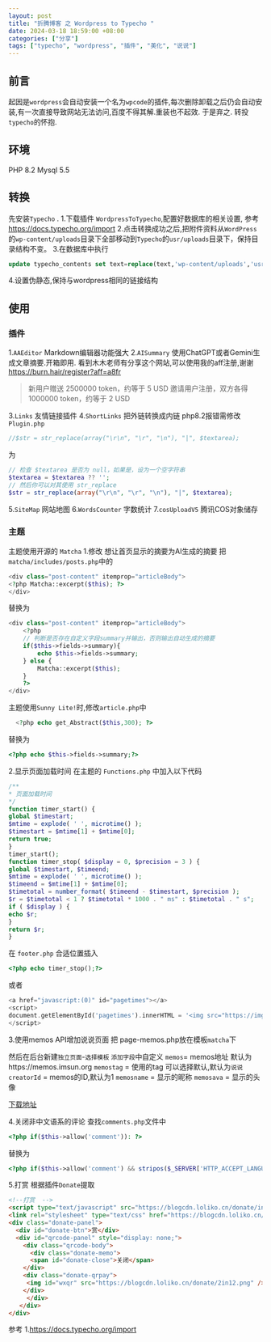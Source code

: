 ```yaml
---
layout: post
title: "折腾博客 之 Wordpress to Typecho "
date: 2024-03-18 18:59:00 +08:00
categories: ["分享"]
tags: ["typecho", "wordpress", "插件", "美化", "说说"]
---
```


## 前言

起因是`wordpress`会自动安装一个名为`wpcode`的插件,每次删除卸载之后仍会自动安装,有一次直接导致网站无法访问,百度不得其解.重装也不起效.
于是弃之.
转投`typecho`的怀抱.

## 环境
PHP 8.2
Mysql 5.5

## 转换
先安装`Typecho` .
1.下载插件 `WordpressToTypecho`,配置好数据库的相关设置,
参考 https://docs.typecho.org/import 
2.点击转换成功之后,把附件资料从`WordPress`的`wp-content/uploads`目录下全部移动到`Typecho`的`usr/uploads`目录下，保持目录结构不变。
3.在数据库中执行
```sql
update typecho_contents set text=replace(text,'wp-content/uploads','usr/uploads')
```
4.设置伪静态,保持与wordpress相同的链接结构

## 使用
### 插件
1.`AAEditor` Markdown编辑器功能强大
2.`AISummary` 使用ChatGPT或者Gemini生成文章摘要.开箱即用.
看到木木老师有分享这个网站,可以使用我的aff注册,谢谢
https://burn.hair/register?aff=a8fr
>新用户赠送 2500000 token，约等于 5 USD
邀请用户注册，双方各得 1000000 token，约等于 2 USD

3.`Links` 友情链接插件
4.`ShortLinks` 把外链转换成内链
php8.2报错需修改`Plugin.php`
```php
//$str = str_replace(array("\r\n", "\r", "\n"), "|", $textarea);
```
为
```php
// 检查 $textarea 是否为 null，如果是，设为一个空字符串
$textarea = $textarea ?? '';
// 然后你可以对其使用 str_replace
$str = str_replace(array("\r\n", "\r", "\n"), "|", $textarea);
```
5.`SiteMap` 网站地图
6.`WordsCounter` 字数统计
7.`cosUploadV5` 腾讯COS对象储存

### 主题
主题使用开源的 `Matcha`
1.修改
想让首页显示的摘要为AI生成的摘要
把`matcha/includes/posts.php`中的
```php
<div class="post-content" itemprop="articleBody">
<?php Matcha::excerpt($this); ?>
</div>
```
替换为
```php
<div class="post-content" itemprop="articleBody">
    <?php
    // 判断是否存在自定义字段summary并输出，否则输出自动生成的摘要
    if($this->fields->summary){
        echo $this->fields->summary;
    } else {
        Matcha::excerpt($this);
    }
    ?>
</div>
```
主题使用`Sunny Lite!`时,修改`article.php`中
```php
  <?php echo get_Abstract($this,300); ?>
```
替换为
```php
<?php echo $this->fields->summary;?>
```
2.显示页面加载时间
在主题的 `Functions.php` 中加入以下代码
```php
/**
* 页面加载时间
*/
function timer_start() {
global $timestart;
$mtime = explode( ' ', microtime() );
$timestart = $mtime[1] + $mtime[0];
return true;
}
timer_start();
function timer_stop( $display = 0, $precision = 3 ) {
global $timestart, $timeend;
$mtime = explode( ' ', microtime() );
$timeend = $mtime[1] + $mtime[0];
$timetotal = number_format( $timeend - $timestart, $precision );
$r = $timetotal < 1 ? $timetotal * 1000 . " ms" : $timetotal . " s";
if ( $display ) {
echo $r;
}
return $r;
}
```
在 `footer.php` 合适位置插入
```php
<?php echo timer_stop();?>
```
或者
```php
<a href="javascript:(0)" id="pagetimes"></a>
<script>
document.getElementById('pagetimes').innerHTML = '<img src="https://img.shields.io/badge/页面加载耗时：-<?php echo timer_stop();?>-green">';
</script>
```
3.使用memos API增加说说页面
把 page-memos.php放在模板`matcha`下

然后在后台新建`独立页面`-`选择模板`
`添加字段`中自定义
`memos`= memos地址 默认为https://memos.imsun.org
`memostag` = 使用的tag 可以选择默认,默认为`说说`
`creatorId` = memos的ID,默认为1
`memosname` = 显示的昵称
`memosava` = 显示的头像

 
[下载地址](https://pan.sunpeiwen.com/d/189/2024/page-memos.php_wTRzaa.tar.gz)
 

4.关闭非中文语系的评论
查找`comments.php`文件中
```php
<?php if($this->allow('comment')): ?>
```
替换为
```php
<?php if($this->allow('comment') && stripos($_SERVER['HTTP_ACCEPT_LANGUAGE'], 'zh') > -1): ?>
```
5.打赏
根据插件`Donate`提取
```html
<!--打赏  -->
<script type="text/javascript" src="https://blogcdn.loliko.cn/donate/index_wx.js?121"></script>
<link rel="stylesheet" type="text/css" href="https://blogcdn.loliko.cn/donate/style_wx.css?121" />
<div class="donate-panel"> 
  <div id="donate-btn">赏</div> 
  <div id="qrcode-panel" style="display: none;"> 
    <div class="qrcode-body"> 
      <div class="donate-memo"> 
      <span id="donate-close">关闭</span> 
    </div> 
    <div class="donate-qrpay"> 
     <img id="wxqr" src="https://blogcdn.loliko.cn/donate/2in12.png" /> 
    </div> 
     </div> 
   </div> 
</div> 
```



参考
1.https://docs.typecho.org/import

